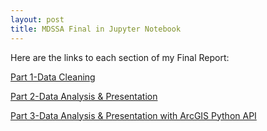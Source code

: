 ```yaml
---
layout: post
title: MDSSA Final in Jupyter Notebook
---
```


Here are the links to each section of my Final Report:

[Part 1-Data Cleaning](http://matsuran.com/MDSSA_Final_Part_1.html)

[Part 2-Data Analysis & Presentation](http://matsuran.com/MDSSA_Final_Part_2.html)

[Part 3-Data Analysis & Presentation with ArcGIS Python API](http://matsuran.com/MDSSA_Final_Part_3.html)
